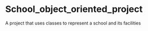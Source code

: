 # School_object_oriented_project
A project that uses classes to represent a school and its facilities
